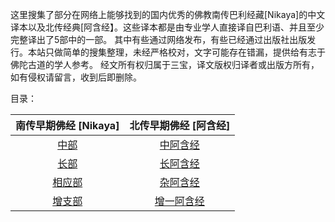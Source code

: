 
这里搜集了部分在网络上能够找到的国内优秀的佛教南传巴利经藏[Nikaya]的中文译本以及北传经典[阿含经】。这些译本都是由专业学人直接译自巴利语、并且至少完整译出了5部中的一部。
其中有些通过网络发布，有些已经通过出版社出版发行。本站只做简单的搜集整理，未经严格校对，文字可能存在错漏，提供给有志于佛陀古道的学人参考。
经文所有权归属于三宝，译文版权归译者或出版方所有，如有侵权请留言，收到后即删除。

目录：

| 南传早期佛经 [Nikaya]  | 北传早期佛经 [阿含经] |
| :-----: | :-----: |
| [中部](chilin/zhong/SUMMARY.md) | [中阿含经](ahan/zhong/SUMMARY.md) |
| [长部](chilin/chang/SUMMARY.md)| [长阿含经](ahan/chang/SUMMARY.md)|
| [相应部](chilin/xiangying/SUMMARY.md) | [杂阿含经](ahan/za/SUMMARY.md) |
| [增支部](chilin/zengzhi/SUMMARY.md)  | [增一阿含经](ahan/zengyi/SUMMARY.md) |


